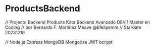 # ProductsBackend

// Projecto Backend Products Kata Backend Avanzado DEV.f Master en Coding
// por Bernardo F. Martinez Meave @bfelipemm
// Stardate 20231219

// Node.js Express MongoDB Mongoose JWT bcrypt
